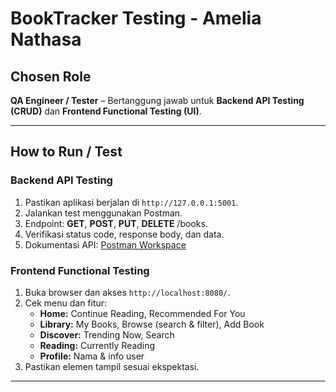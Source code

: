 # BookTracker Testing - Amelia Nathasa

## Chosen Role
**QA Engineer / Tester** – Bertanggung jawab untuk **Backend API Testing (CRUD)** dan **Frontend Functional Testing (UI)**.

---

## How to Run / Test

### Backend API Testing
1. Pastikan aplikasi berjalan di `http://127.0.0.1:5001`.
2. Jalankan test menggunakan Postman. 
3. Endpoint: **GET**, **POST**, **PUT**, **DELETE** /books.
4. Verifikasi status code, response body, dan data.  
5. Dokumentasi API: [Postman Workspace](https://amelianathasa3-8630513.postman.co/workspace/Amelia-Nathasa's-Workspace~86e2bdc8-)

### Frontend Functional Testing
1. Buka browser dan akses `http://localhost:8080/`.
2. Cek menu dan fitur:
   - **Home:** Continue Reading, Recommended For You
   - **Library:** My Books, Browse (search & filter), Add Book
   - **Discover:** Trending Now, Search
   - **Reading:** Currently Reading
   - **Profile:** Nama & info user
3. Pastikan elemen tampil sesuai ekspektasi.

---
